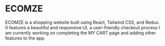 # ECOMZE
ECOMZE is a shopping website built using React, Tailwind CSS, and Redux. It features a beautiful and responsive UI, a user-friendly checkout process
I am currently working on completing the MY CART page and adding other features to the app.
